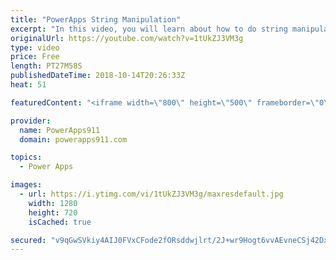 ```yaml
---
title: "PowerApps String Manipulation"
excerpt: "In this video, you will learn about how to do string manipulation in PowerApps. This core skill helps you when you need to change text that comes from users or data sources to meet your needs. Functions covered include: * Left * Right * Mid * Substitute  * Replace * Find * Len  Check out our upcoming"
originalUrl: https://youtube.com/watch?v=1tUkZJ3VM3g
type: video
price: Free
length: PT27M58S
publishedDateTime: 2018-10-14T20:26:33Z
heat: 51

featuredContent: "<iframe width=\"800\" height=\"500\" frameborder=\"0\" src=\"https://www.youtube.com/embed/1tUkZJ3VM3g\" allow=\"accelerometer; autoplay; encrypted-media; gyroscope; picture-in-picture\" allowfullscreen></iframe>"

provider:
  name: PowerApps911
  domain: powerapps911.com

topics:
  - Power Apps

images:
  - url: https://i.ytimg.com/vi/1tUkZJ3VM3g/maxresdefault.jpg
    width: 1280
    height: 720
    isCached: true

secured: "v9qGwSVkiy4AIJ0FVxCFode2fORsddwjlrt/2J+wr9Hogt6vvAEvneCSj42DxY6UspS15ggbNGaxzSwoAkdH0nwXpH22d88xe+z4FfDbwEYq4U3XNeAsFKDVgpIqZYvPEb4r6XkQgRXmuzCzQRxm6jW/2Ep4BiVFnyIu2OAbn6mAigs5gao+pYx1F3vuSFOw5uKHCTE1PZM11Ud+4zJny/J8zjqxWzECbEadiWh6sr+E+LlY24H0K+35PvehU2Z5/rbqBlVEZJDXUSYDoZpw7eqnz/jlDEH+gtsDeai9fz2wkF9hVz/p87qbmSoD7yTE1d61Dl8WC1ZvuNlgf+o3NXFmLyLxcwzk+CFV4B9vKBvgLcGGphdBF2uFttEIE8ySPwYfaKsKtCGRw++ABtGSC1avheybQH4NWQfc/Mtu+0E=;oXyd4piJmX+nNLN3yU6qNQ=="
---
```


